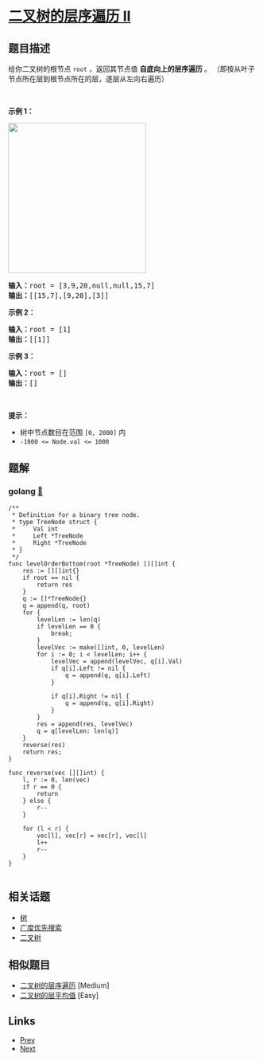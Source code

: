 
# [二叉树的层序遍历 II](https://leetcode-cn.com/problems/binary-tree-level-order-traversal-ii)

## 题目描述

<p>给你二叉树的根节点 <code>root</code> ，返回其节点值 <strong>自底向上的层序遍历</strong> 。 （即按从叶子节点所在层到根节点所在的层，逐层从左向右遍历）</p>

<p>&nbsp;</p>

<p><strong>示例 1：</strong></p>
<img alt="" src="https://assets.leetcode.com/uploads/2021/02/19/tree1.jpg" style="width: 277px; height: 302px;" />
<pre>
<strong>输入：</strong>root = [3,9,20,null,null,15,7]
<strong>输出：</strong>[[15,7],[9,20],[3]]
</pre>

<p><strong>示例 2：</strong></p>

<pre>
<strong>输入：</strong>root = [1]
<strong>输出：</strong>[[1]]
</pre>

<p><strong>示例 3：</strong></p>

<pre>
<strong>输入：</strong>root = []
<strong>输出：</strong>[]
</pre>

<p>&nbsp;</p>

<p><strong>提示：</strong></p>

<ul>
	<li>树中节点数目在范围 <code>[0, 2000]</code> 内</li>
	<li><code>-1000 &lt;= Node.val &lt;= 1000</code></li>
</ul>


## 题解

### golang [🔗](binary-tree-level-order-traversal-ii.go) 
```golang
/**
 * Definition for a binary tree node.
 * type TreeNode struct {
 *     Val int
 *     Left *TreeNode
 *     Right *TreeNode
 * }
 */
func levelOrderBottom(root *TreeNode) [][]int {
    res := [][]int{}
    if root == nil {
        return res
    }
    q := []*TreeNode{}
    q = append(q, root)
    for {
        levelLen := len(q)
        if levelLen == 0 {
            break;
        }
        levelVec := make([]int, 0, levelLen)
        for i := 0; i < levelLen; i++ {
            levelVec = append(levelVec, q[i].Val)
            if q[i].Left != nil {
                q = append(q, q[i].Left)
            }

            if q[i].Right != nil {
                q = append(q, q[i].Right)
            }
        }
        res = append(res, levelVec)
        q = q[levelLen: len(q)]
    }
    reverse(res)
    return res;
}

func reverse(vec [][]int) {
    l, r := 0, len(vec)
    if r == 0 {
        return 
    } else {
        r--
    }

    for (l < r) {
        vec[l], vec[r] = vec[r], vec[l]
        l++
        r--
    }
}


```


## 相关话题

- [树](../../tags/tree.md) 
- [广度优先搜索](../../tags/breadth-first-search.md) 
- [二叉树](../../tags/binary-tree.md) 


## 相似题目

- [二叉树的层序遍历](../binary-tree-level-order-traversal/README.md)  [Medium] 
- [二叉树的层平均值](../average-of-levels-in-binary-tree/README.md)  [Easy] 


## Links

- [Prev](../maximum-depth-of-binary-tree/README.md) 
- [Next](../convert-sorted-array-to-binary-search-tree/README.md) 

